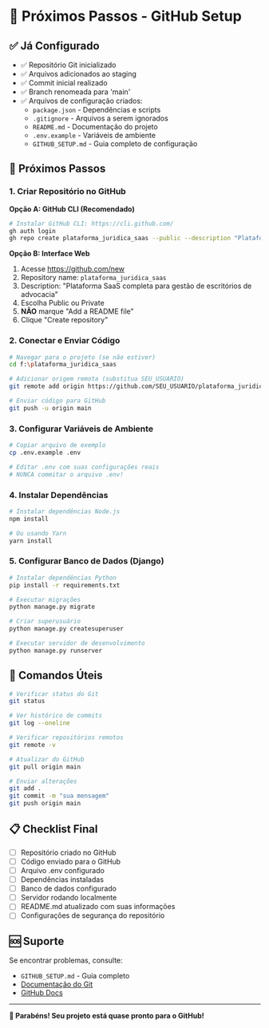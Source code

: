# 🚀 Próximos Passos - GitHub Setup

## ✅ Já Configurado

- ✅ Repositório Git inicializado
- ✅ Arquivos adicionados ao staging
- ✅ Commit inicial realizado
- ✅ Branch renomeada para 'main'
- ✅ Arquivos de configuração criados:
  - `package.json` - Dependências e scripts
  - `.gitignore` - Arquivos a serem ignorados
  - `README.md` - Documentação do projeto
  - `.env.example` - Variáveis de ambiente
  - `GITHUB_SETUP.md` - Guia completo de configuração

## 🔄 Próximos Passos

### 1. Criar Repositório no GitHub

**Opção A: GitHub CLI (Recomendado)**
```bash
# Instalar GitHub CLI: https://cli.github.com/
gh auth login
gh repo create plataforma_juridica_saas --public --description "Plataforma SaaS completa para gestão de escritórios de advocacia"
```

**Opção B: Interface Web**
1. Acesse https://github.com/new
2. Repository name: `plataforma_juridica_saas`
3. Description: "Plataforma SaaS completa para gestão de escritórios de advocacia"
4. Escolha Public ou Private
5. **NÃO** marque "Add a README file"
6. Clique "Create repository"

### 2. Conectar e Enviar Código

```bash
# Navegar para o projeto (se não estiver)
cd f:\plataforma_juridica_saas

# Adicionar origem remota (substitua SEU_USUARIO)
git remote add origin https://github.com/SEU_USUARIO/plataforma_juridica_saas.git

# Enviar código para GitHub
git push -u origin main
```

### 3. Configurar Variáveis de Ambiente

```bash
# Copiar arquivo de exemplo
cp .env.example .env

# Editar .env com suas configurações reais
# NUNCA commitar o arquivo .env!
```

### 4. Instalar Dependências

```bash
# Instalar dependências Node.js
npm install

# Ou usando Yarn
yarn install
```

### 5. Configurar Banco de Dados (Django)

```bash
# Instalar dependências Python
pip install -r requirements.txt

# Executar migrações
python manage.py migrate

# Criar superusuário
python manage.py createsuperuser

# Executar servidor de desenvolvimento
python manage.py runserver
```

## 🔧 Comandos Úteis

```bash
# Verificar status do Git
git status

# Ver histórico de commits
git log --oneline

# Verificar repositórios remotos
git remote -v

# Atualizar do GitHub
git pull origin main

# Enviar alterações
git add .
git commit -m "sua mensagem"
git push origin main
```

## 📋 Checklist Final

- [ ] Repositório criado no GitHub
- [ ] Código enviado para o GitHub
- [ ] Arquivo .env configurado
- [ ] Dependências instaladas
- [ ] Banco de dados configurado
- [ ] Servidor rodando localmente
- [ ] README.md atualizado com suas informações
- [ ] Configurações de segurança do repositório

## 🆘 Suporte

Se encontrar problemas, consulte:
- `GITHUB_SETUP.md` - Guia completo
- [Documentação do Git](https://git-scm.com/docs)
- [GitHub Docs](https://docs.github.com/)

---

**🎉 Parabéns! Seu projeto está quase pronto para o GitHub!**